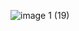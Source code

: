 ![image 1 (19)](https://github.com/BrianCodeDev/escape-the-code/assets/107327227/b279a4cb-5ccd-4f92-ba8d-58825477aef0)
